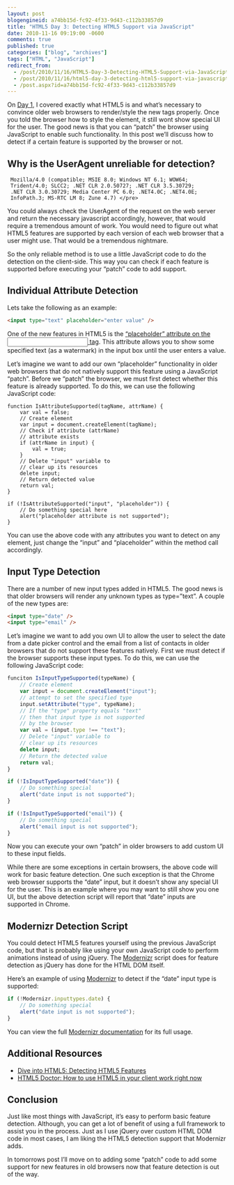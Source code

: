 ```yaml
---
layout: post
blogengineid: a74bb15d-fc92-4f33-9d43-c112b33857d9
title: "HTML5 Day 3: Detecting HTML5 Support via JavaScript"
date: 2010-11-16 09:19:00 -0600
comments: true
published: true
categories: ["blog", "archives"]
tags: ["HTML", "JavaScript"]
redirect_from: 
  - /post/2010/11/16/HTML5-Day-3-Detecting-HTML5-Support-via-JavaScript
  - /post/2010/11/16/html5-day-3-detecting-html5-support-via-javascript
  - /post.aspx?id=a74bb15d-fc92-4f33-9d43-c112b33857d9
---
```

<!-- more -->

On <a title="HTML5 Day 1: New tags work in older browsers? Awesome!" href="/post/2010/11/14/HTML5-Day-1-New-tags-work-in-older-browsers-Awesome.aspx">Day 1</a>, I covered exactly what HTML5 is and what&rsquo;s necessary to convince older web browsers to render/style the new tags properly. Once you told the browser how to style the element, it still wont show special UI for the user. The good news is that you can &ldquo;patch&rdquo; the browser using JavaScript to enable such functionality. In this post we&rsquo;ll discuss how to detect if a certain feature is supported by the browser or not.

## Why is the UserAgent unreliable for detection?

```
 Mozilla/4.0 (compatible; MSIE 8.0; Windows NT 6.1; WOW64;
 Trident/4.0; SLCC2; .NET CLR 2.0.50727; .NET CLR 3.5.30729;
 .NET CLR 3.0.30729; Media Center PC 6.0; .NET4.0C; .NET4.0E;
 InfoPath.3; MS-RTC LM 8; Zune 4.7) </pre>
```

You could always check the UserAgent of the request on the web server and return the necessary javascript accordingly, however, that would require a tremendous amount of work. You would need to figure out what HTML5 features are supported by each version of each web browser that a user might use. That would be a tremendous nightmare.

So the only reliable method is to use a little JavaScript code to do the detection on the client-side. This way you can check if each feature is supported before executing your &ldquo;patch&rdquo; code to add support.

## Individual Attribute Detection

Lets take the following as an example:

```html
<input type="text" placeholder="enter value" />
```

One of the new features in HTML5 is the <a title="Dive into HTML5 - Placeholder Text" href="http://diveintohtml5.org/forms.html#placeholder">&ldquo;placeholder&rdquo; attribute on the <input> tag</a>. This attribute allows you to show some specified text (as a watermark) in the input box until the user enters a value.

Let&rsquo;s imagine we want to add our own &ldquo;placeholder&rdquo; functionality in older web browsers that do not natively support this feature using a JavaScript &ldquo;patch&rdquo;. Before we &ldquo;patch&rdquo; the browser, we must first detect whether this feature is already supported. To do this, we can use the following JavaScript code:

```
function IsAttributeSupported(tagName, attrName) {
    var val = false;
    // Create element
    var input = document.createElement(tagName);
    // Check if attribute (attrName)
    // attribute exists
    if (attrName in input) {
        val = true;
    }
    // Delete "input" variable to
    // clear up its resources
    delete input;
    // Return detected value
    return val;
}

if (!IsAttributeSupported("input", "placeholder")) {
    // Do something special here
    alert("placeholder attribute is not supported");
}
```

You can use the above code with any attributes you want to detect on any element, just change the &ldquo;input&rdquo; and &ldquo;placeholder&rdquo; within the method call accordingly.

## Input Type Detection

There are a number of new input types added in HTML5. The good news is that older browsers will render any unknown types as type=&rdquo;text&rdquo;. A couple of the new types are:

```html
<input type="date" />
<input type="email" />
```

Let&rsquo;s imagine we want to add you own UI to allow the user to select the date from a date picker control and the email from a list of contacts in older browsers that do not support these features natively. First we must detect if the browser supports these input types. To do this, we can use the following JavaScript code:

```javascript
funciton IsInputTypeSupported(typeName) {
    // Create element
    var input = document.createElement("input");
    // attempt to set the specified type
    input.setAttribute("type", typeName);
    // If the "type" property equals "text"
    // then that input type is not supported
    // by the browser
    var val = (input.type !== "text");
    // Delete "input" variable to
    // clear up its resources
    delete input;
    // Return the detected value
    return val;
}

if (!IsInputTypeSupported("date")) {
    // Do something special
    alert("date input is not supported");
}

if (!IsInputTypeSupported("email")) {
    // Do something special
    alert("email input is not supported");
}
```

Now you can execute your own &ldquo;patch&rdquo; in older browsers to add custom UI to these input fields.

While there are some exceptions in certain browsers, the above code will work for basic feature detection. One such exception is that the Chrome web browser supports the &ldquo;date&rdquo; input, but it doesn&rsquo;t show any special UI for the user. This is an example where you may want to still show you one UI, but the above detection script will report that &ldquo;date&rdquo; inputs are supported in Chrome.

## Modernizr Detection Script

You could detect HTML5 features yourself using the previous JavaScript code, but that is probably like using your own JavaScript code to perform animations instead of using jQuery. The <a href="http://www.modernizr.com">Modernizr</a> script does for feature detection as jQuery has done for the HTML DOM itself.

Here&rsquo;s an example of using <a href="http://www.modernizr.com">Modernizr</a> to detect if the &ldquo;date&rdquo; input type is supported:

```javascript
if (!Modernizr.inputtypes.date) {
    // Do something special
    alert("date input is not supported");
}
```

You can view the full <a href="http://www.modernizr.com/docs/">Modernizr documentation</a> for its full usage.

## Additional Resources

<ul>
<li><a href="http://diveintohtml5.org/detect.html">Dive into HTML5: Detecting HTML5 Features</a></li>
<li><a href="http://html5doctor.com/how-to-use-html5-in-your-client-work-right-now/">HTML5 Doctor: How to use HTML5 in your client work right now</a></li>
</ul>

## Conclusion

Just like most things with JavaScript, it&rsquo;s easy to perform basic feature detection. Although, you can get a lot of benefit of using a full framework to assist you in the process. Just as I use jQuery over custom HTML DOM code in most cases, I am liking the HTML5 detection support that Modernizr adds.

In tomorrows post I&rsquo;ll move on to adding some &ldquo;patch&rdquo; code to add some support for new features in old browsers now that feature detection is out of the way.
